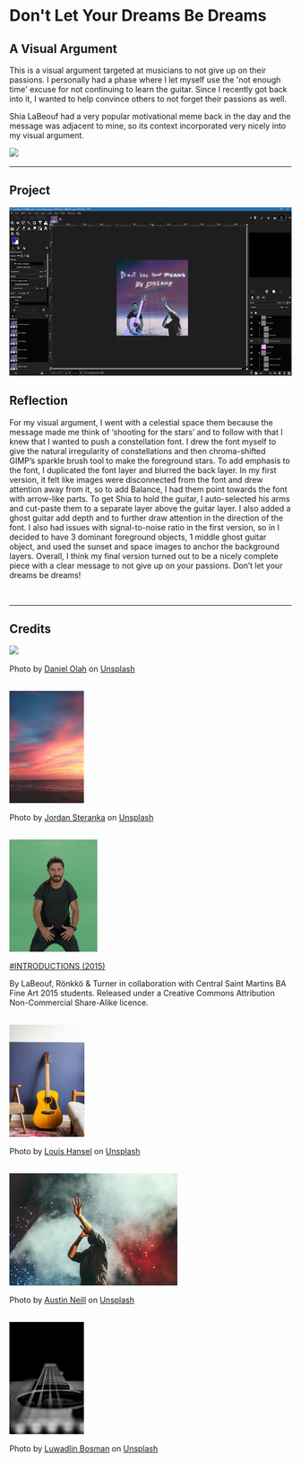 # Don't Let Your Dreams Be Dreams


## A Visual Argument 
This is a visual argument targeted at musicians to not give up on their passions. I personally had a phase where I let myself use the 'not enough time' excuse for not continuing to learn the guitar. Since I recently got back into it, I wanted to help convince others to not forget their passions as well.

Shia LaBeouf had a very popular motivational meme back in the day and the message was adjacent to mine, so its context incorporated very nicely into my visual argument.

<img src='visual-arg-full.png' height='300'>

<br>

--------------
## Project
<img src='gimp.png' height='300'>

<br>

## Reflection
For my visual argument, I went with a celestial space them because the message made me think of ‘shooting for the stars’ and to follow with that I knew that I wanted to push a constellation font. I drew the font myself to give the natural irregularity of constellations and then chroma-shifted GIMP’s sparkle brush tool to make the foreground stars. To add emphasis to the font, I duplicated the font layer and blurred the back layer. In my first version, it felt like images were disconnected from the font and drew attention away from it, so to add Balance, I had them point towards the font with arrow-like parts.  To get Shia to hold the guitar, I auto-selected his arms and cut-paste them to a separate layer above the guitar layer. I also added a ghost guitar add depth and to further draw attention in the direction of the font. I also had issues with signal-to-noise ratio in the first version, so in I decided to have 3 dominant foreground objects, 1 middle ghost guitar object, and used the sunset and space images to anchor the background layers. Overall, I think my final version turned out to be a nicely complete piece with a clear message to not give up on your passions. Don’t let your dreams be dreams!


<br>

----------
## Credits
<img src='assets/horizon.avif' height='200'>

Photo by <a href="https://unsplash.com/@danesduet?utm_source=unsplash&utm_medium=referral&utm_content=creditCopyText">Daniel Olah</a> on <a href="https://unsplash.com/s/photos/space?utm_source=unsplash&utm_medium=referral&utm_content=creditCopyText">Unsplash</a>


<br>
<img src='assets/sunset.jpg' height='200'>

  Photo by <a href="https://unsplash.com/@jordansteranka?utm_source=unsplash&utm_medium=referral&utm_content=creditCopyText">Jordan Steranka</a> on <a href="https://unsplash.com/s/photos/sunset?utm_source=unsplash&utm_medium=referral&utm_content=creditCopyText">Unsplash</a>
  

<br>
<img src='assets/shia.png' height='200'>

<a href='https://vimeo.com/125095515'>#INTRODUCTIONS (2015)</a>

By LaBeouf, Rönkkö & Turner in collaboration with Central Saint Martins BA Fine Art 2015 students.
Released under a Creative Commons Attribution Non-Commercial Share-Alike licence.

<br>
<img src='assets/guitar.jpg' height='200'>

Photo by <a href="https://unsplash.com/@louishansel?utm_source=unsplash&utm_medium=referral&utm_content=creditCopyText">Louis Hansel</a> on <a href="https://unsplash.com/s/photos/guitar?utm_source=unsplash&utm_medium=referral&utm_content=creditCopyText">Unsplash</a>
  

<br>
<img src='assets/sing.jpg' height='200'>

Photo by <a href="https://unsplash.com/@arstyy?utm_source=unsplash&utm_medium=referral&utm_content=creditCopyText">Austin Neill</a> on <a href="https://unsplash.com/s/photos/music?utm_source=unsplash&utm_medium=referral&utm_content=creditCopyText">Unsplash</a>

<br>
<img src='assets/ghost.jpg' height='200'>

Photo by <a href="https://unsplash.com/@luwadlinbosman?utm_source=unsplash&utm_medium=referral&utm_content=creditCopyText">Luwadlin Bosman</a> on <a href="https://unsplash.com/s/photos/guitar?utm_source=unsplash&utm_medium=referral&utm_content=creditCopyText">Unsplash</a>
